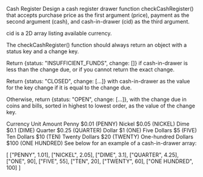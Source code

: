 Cash Register
Design a cash register drawer function checkCashRegister() that accepts 
purchase price as the first argument (price), payment as the second argument 
(cash), and cash-in-drawer (cid) as the third argument.

cid is a 2D array listing available currency.

The checkCashRegister() function should always return an object with a status 
key and a change key.

Return {status: "INSUFFICIENT_FUNDS", change: []} if cash-in-drawer is less 
than the change due, or if you cannot return the exact change.

Return {status: "CLOSED", change: [...]} with cash-in-drawer as the value for 
the key change if it is equal to the change due.

Otherwise, return {status: "OPEN", change: [...]}, with the change due in coins
and bills, sorted in highest to lowest order, as the value of the change key.

Currency Unit	Amount
Penny	$0.01 (PENNY)
Nickel	$0.05 (NICKEL)
Dime	$0.1 (DIME)
Quarter	$0.25 (QUARTER)
Dollar	$1 (ONE)
Five Dollars	$5 (FIVE)
Ten Dollars	$10 (TEN)
Twenty Dollars	$20 (TWENTY)
One-hundred Dollars	$100 (ONE HUNDRED)
See below for an example of a cash-in-drawer array:

[
  ["PENNY", 1.01],
  ["NICKEL", 2.05],
  ["DIME", 3.1],
  ["QUARTER", 4.25],
  ["ONE", 90],
  ["FIVE", 55],
  ["TEN", 20],
  ["TWENTY", 60],
  ["ONE HUNDRED", 100]
]

